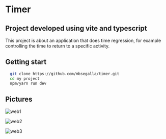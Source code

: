 # Timer

## Project developed using vite and typescript

<p>This project is about an application that does time regression, for example controlling the time to return to a specific activity.</p>

<h2>Getting start</h2>

```bash
  git clone https://github.com/mbsegalla/timer.git
  cd my project
  npm/yarn run dev
```

<h2>Pictures</h2>

![web1](https://user-images.githubusercontent.com/69018143/210564510-e09f29b5-40c0-4873-8adc-3b47370f8a2c.png)

![web2](https://user-images.githubusercontent.com/69018143/210564641-7aca5239-dd34-40f3-96f2-71b5d28f8e06.png)

![web3](https://user-images.githubusercontent.com/69018143/210564717-385e09f9-4ee1-4609-a378-24854c6572e1.png)

